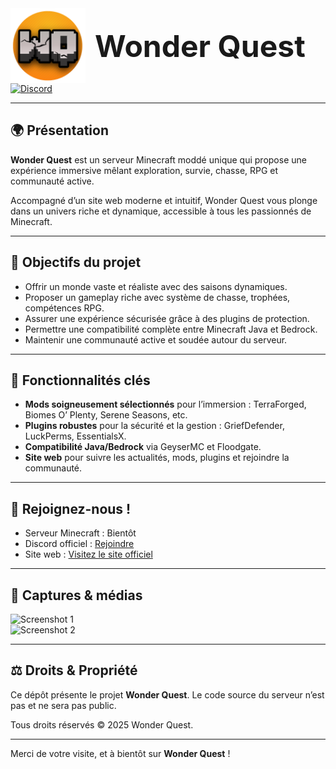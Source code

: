 <div style="display: flex; align-items: center; gap: 15px;">
  <img src="WQ_Logo.png" width="120" alt="Logo Wonder Quest" />
  <h1 style="font-size: 3rem; font-weight: bold; margin: 0;">Wonder Quest</h1>
</div>


<a href="https://discord.gg/ZdYqBsgaNB">
  <img src="https://img.shields.io/badge/Discord-Rejoindre%20le%20serveur-7289da?logo=discord&logoColor=white" alt="Discord" width="340" />
</a>

---

## 🌍 Présentation

**Wonder Quest** est un serveur Minecraft moddé unique qui propose une expérience immersive mêlant exploration, survie, chasse, RPG et communauté active.

Accompagné d’un site web moderne et intuitif, Wonder Quest vous plonge dans un univers riche et dynamique, accessible à tous les passionnés de Minecraft.

---

## 🎯 Objectifs du projet

- Offrir un monde vaste et réaliste avec des saisons dynamiques.
- Proposer un gameplay riche avec système de chasse, trophées, compétences RPG.
- Assurer une expérience sécurisée grâce à des plugins de protection.
- Permettre une compatibilité complète entre Minecraft Java et Bedrock.
- Maintenir une communauté active et soudée autour du serveur.

---

## 🌟 Fonctionnalités clés

- **Mods soigneusement sélectionnés** pour l’immersion : TerraForged, Biomes O’ Plenty, Serene Seasons, etc.
- **Plugins robustes** pour la sécurité et la gestion : GriefDefender, LuckPerms, EssentialsX.
- **Compatibilité Java/Bedrock** via GeyserMC et Floodgate.
- **Site web** pour suivre les actualités, mods, plugins et rejoindre la communauté.

---

## 📢 Rejoignez-nous !

- Serveur Minecraft : Bientôt
- Discord officiel : [Rejoindre](https://discord.gg/ZdYqBsgaNB)
- Site web : [Visitez le site officiel](https://as4mc.github.io/WonderQuest)

---

## 🎥 Captures & médias

![Screenshot 1](assets/images/screenshot1.png)  
![Screenshot 2](assets/images/screenshot2.png)


---

## ⚖️ Droits & Propriété

Ce dépôt présente le projet **Wonder Quest**. Le code source du serveur n’est pas et ne sera pas public.

Tous droits réservés © 2025 Wonder Quest.

---

Merci de votre visite, et à bientôt sur **Wonder Quest** !
